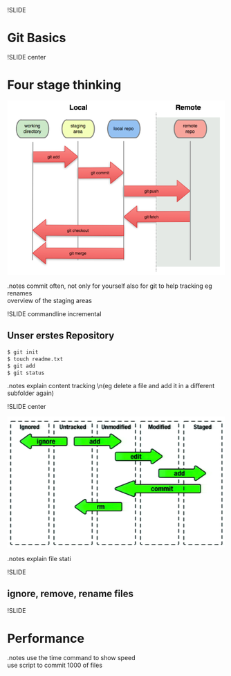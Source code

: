 !SLIDE
# Git Basics #

!SLIDE center
# Four stage thinking
![git_stages](git_stages.png)

.notes commit often, not only for yourself also for git to help tracking eg renames <br> overview of the staging areas

!SLIDE commandline incremental 
## Unser erstes Repository ##

    $ git init
    $ touch readme.txt
    $ git add
    $ git status

.notes explain content tracking \n(eg delete a file and add it in a different subfolder again)



!SLIDE center

![git_file_stati](git_file_stati.png)

.notes explain file stati

!SLIDE
## ignore, remove, rename files


!SLIDE 
# Performance

.notes use the time command to show speed <br> use script to commit 1000 of files

